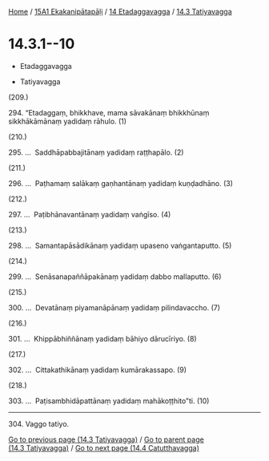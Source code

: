 
[Home](/) / [15A1 Ekakanipātapāḷi](../...md) / [14 Etadaggavagga](...md) / [14.3 Tatiyavagga](../15A1/14/14.3.md)

# 14.3.1--10

* Etadaggavagga

* Tatiyavagga

(209.)

294\. “Etadaggaṃ, bhikkhave, mama sāvakānaṃ bhikkhūnaṃ sikkhākāmānaṃ yadidaṃ rāhulo. (1)

(210.)

295\. …  Saddhāpabbajitānaṃ yadidaṃ raṭṭhapālo. (2)

(211.)

296\. …  Paṭhamaṃ salākaṃ gaṇhantānaṃ yadidaṃ kuṇḍadhāno. (3)

(212.)

297\. …  Paṭibhānavantānaṃ yadidaṃ vaṅgīso. (4)

(213.)

298\. …  Samantapāsādikānaṃ yadidaṃ upaseno vaṅgantaputto. (5)

(214.)

299\. …  Senāsanapaññāpakānaṃ yadidaṃ dabbo mallaputto. (6)

(215.)

300\. …  Devatānaṃ piyamanāpānaṃ yadidaṃ pilindavaccho. (7)

(216.)

301\. …  Khippābhiññānaṃ yadidaṃ bāhiyo dārucīriyo. (8)

(217.)

302\. …  Cittakathikānaṃ yadidaṃ kumārakassapo. (9)

(218.)

303\. …  Paṭisambhidāpattānaṃ yadidaṃ mahākoṭṭhito”ti. (10)

---

304\. Vaggo tatiyo.



[Go to previous page (14.3 Tatiyavagga)](../15A1/14/14.3.md) / [Go to parent page (14.3 Tatiyavagga)](../15A1/14/14.3.md) / [Go to next page (14.4 Catutthavagga)](../14.4.md)


